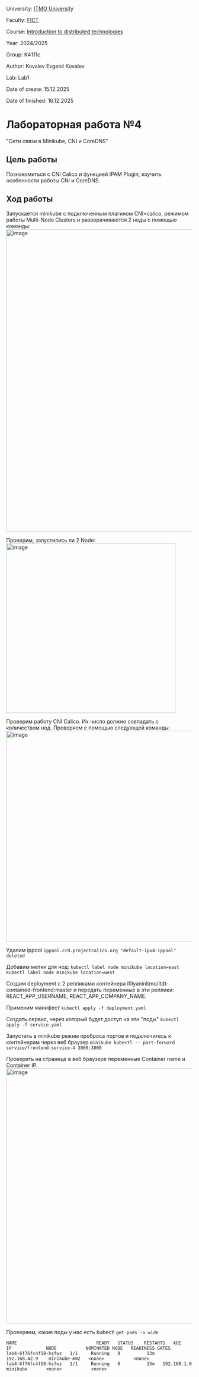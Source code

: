 University: [ITMO University](https://itmo.ru/ru/)

Faculty: [FICT](https://fict.itmo.ru/)

Course: [Introduction to distributed technologies](https://github.com/itmo-ict-faculty/introduction-to-distributed-technologies)

Year: 2024/2025

Group: K4111c

Author: Kovalev Evgenii Kovalev

Lab: Lab1

Date of create: 15.12.2025

Date of finished: 16.12.2025

# Лабораторная работа №4
"Сети связи в Minikube, CNI и CoreDNS"

## Цель работы 
Познакомиться с CNI Calico и функцией IPAM Plugin, изучить особенности работы CNI и CoreDNS.

## Ход работы
Запускается minikube с подключенным плагином CNI=calico, режимом работы Multi-Node Clusters и разворачиваются 2 ноды с помощью команды:
<img width="815" alt="image" src="https://github.com/user-attachments/assets/8bbcc821-c791-4b53-85c1-bf9828205d79" />

Проверим, запустились ли 2 Node:
<img width="457" alt="image" src="https://github.com/user-attachments/assets/9c92402a-440b-4c04-b493-79aa31169040" />

Проверим работу CNI Calico. Их число должно совпадать с количеством нод. Проверяем с помощью следующей команды:
<img width="568" alt="image" src="https://github.com/user-attachments/assets/7ab735e9-8ac1-4937-b125-000eefca67f9" />

Удалим ippool
```ippool.crd.projectcalico.org "default-ipv4-ippool" deleted```

Добавим метки для нод:
```kubectl label node minikube location=east```
```kubectl label node minikube location=west```

Создим deployment с 2 репликами контейнера ifilyaninitmo/itdt-contained-frontend:master и передать переменные в эти реплики: REACT_APP_USERNAME, REACT_APP_COMPANY_NAME.

Применим манифест
```kubectl apply -f deployment.yaml```

Создать сервис, через который будет доступ на эти "поды"
```kubectl apply -f service.yaml```

Запустить в minikube режим проброса портов и подключитесь к контейнерам через веб браузер
```minikube kubectl -- port-forward service/frontend-service-4 3000:3000```

Проверить на странице в веб браузере переменные Container name и Container IP.
<img width="688" alt="image" src="https://github.com/user-attachments/assets/da8cac60-7f72-45a6-a9b2-536354356d20" />

Проверяем, какие поды у нас есть kubectl ```get pods -o wide```
```
NAME                              READY   STATUS    RESTARTS   AGE   IP             NODE           NOMINATED NODE   READINESS GATES
lab4-6f76fc4f58-hsfwz   1/1     Running   0          13m   192.168.42.9    minikube-m02   <none>           <none>
lab4-6f76fc4f58-hsfwz   1/1     Running   0          13m   192.168.1.0     minikube       <none>           <none>
```



